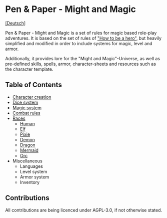 # Pen & Paper - Might and Magic
[\[Deutsch\]](README_de.md)

Pen & Paper - Might and Magic is a set of rules for magic based role-play adventures. 
It is based on the set of rules of ["How to be a hero"](https://howtobeahero.de/index.php?title=Hauptseite), 
but heavily simplified and modified in order to include systems for magic, level and armor.

Additionally, it provides lore for the "Might and Magic"-Universe, as well as pre-defined skills, spells, armor, 
character-sheets and resources such as the character template.

## Table of Contents
* [Character creation](character_creation/en.md)
* [Dice system](dice_system/en.md)
* [Magic system](magic_system/en.md)
* [Combat rules](combat_system/en.md)
* [Races](races/en.md)
    * [Human](races/human/en.md)
    * [Elf](races/elf/en.md)
    * [Pixie](races/pixie/en.md)
    * [Demon](races/demon/en.md)
    * [Dragon](races/dragon/en.md)
    * [Mermaid](races/mermaid/en.md)
    * [Orc](races/orc/en.md)
* Miscellaneous
    * Languages
    * Level system
    * Armor system
    * Inventory 

## Contributions
All contributions are being licenced under AGPL-3.0, if not otherwise stated.